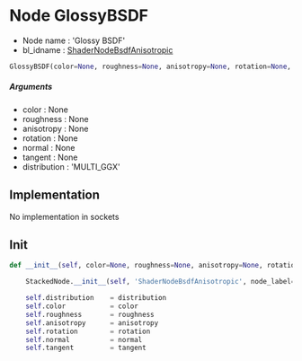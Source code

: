 # Node GlossyBSDF

- Node name : 'Glossy BSDF'
- bl_idname : [ShaderNodeBsdfAnisotropic](https://docs.blender.org/api/current/bpy.types.{bl_idname}.html)


``` python
GlossyBSDF(color=None, roughness=None, anisotropy=None, rotation=None, normal=None, tangent=None, distribution='MULTI_GGX', node_label=None, node_color=None)
```
##### Arguments

- color : None
- roughness : None
- anisotropy : None
- rotation : None
- normal : None
- tangent : None
- distribution : 'MULTI_GGX'

## Implementation

No implementation in sockets

## Init

``` python
def __init__(self, color=None, roughness=None, anisotropy=None, rotation=None, normal=None, tangent=None, distribution='MULTI_GGX', node_label=None, node_color=None):

    StackedNode.__init__(self, 'ShaderNodeBsdfAnisotropic', node_label=node_label, node_color=node_color)

    self.distribution    = distribution
    self.color           = color
    self.roughness       = roughness
    self.anisotropy      = anisotropy
    self.rotation        = rotation
    self.normal          = normal
    self.tangent         = tangent
```
